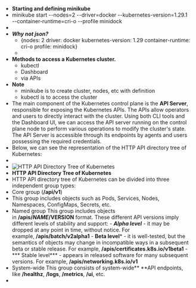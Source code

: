 - **Starting and defining minikube**
- minikube start --nodes=2 --driver=docker --kubernetes-version=1.29.1 --container-runtime=cri-o --profile minidock
-
- ***Why not  json?***
	- {nodes: 2     driver: docker    kubernetes-version: 1.29  container-runtime: cri-o  profile: minidock}
	-
- **Methods to access a Kubernetes cluster.**
	- kubectl
	- Dashboard
	- via APIs
- **Note**
	- minikube is to create cluster, nodes, etc with definition
	- kubectl is to access the cluster
- The main component of the Kubernetes control plane is the **API Server**, responsible for exposing the Kubernetes APIs. The APIs allow operators and users to directly interact with the cluster. Using both CLI tools and the Dashboard UI, we can access the API server running on the control plane node to perform various operations to modify the cluster's state. The API Server is accessible through its endpoints by agents and users possessing the required credentials.
- Below, we can see the representation of the HTTP API directory tree of Kubernetes:
-
- ![HTTP API Directory Tree of Kubernetes](https://courses.edx.org/asset-v1:LinuxFoundationX+LFS158x+1T2022+type@asset+block@LFS158_2023_CourseImage_Chapter-7-02.png)
- **HTTP API Directory Tree of Kubernetes**
- HTTP API directory tree of Kubernetes can be divided into three independent group types:
- Core group (**/api/v1**)
- This group includes objects such as Pods, Services, Nodes, Namespaces, ConfigMaps, Secrets, etc.
- Named group
  This group includes objects in **/apis/$NAME/$VERSION** format. These different API versions imply different levels of stability and support:
  - ***Alpha level*** - it may be dropped at any point in time, without notice. For example, **/apis/batch/v2alpha1**
  - **Beta level*** - it is well-tested, but the semantics of objects may change in incompatible ways in a subsequent beta or stable release. For example, **/apis/certificates.k8s.io/v1beta1**
  -*** Stable level*** - appears in released software for many subsequent versions. For example, **/apis/networking.k8s.io/v1**
- System-wide
  This group consists of system-wide** **API endpoints, like **/healthz**, **/logs**, **/metrics**, **/ui**, etc.
-